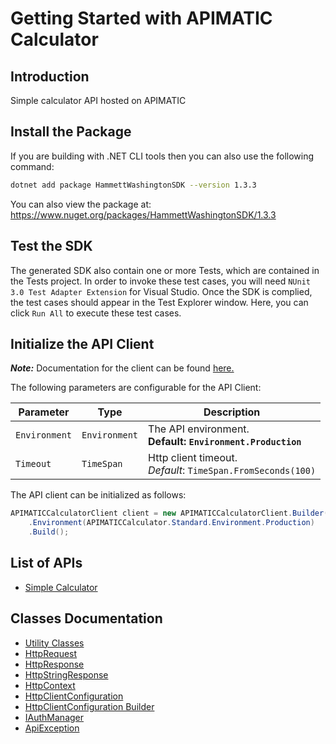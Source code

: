 
# Getting Started with APIMATIC Calculator

## Introduction

Simple calculator API hosted on APIMATIC

## Install the Package

If you are building with .NET CLI tools then you can also use the following command:

```bash
dotnet add package HammettWashingtonSDK --version 1.3.3
```

You can also view the package at:
https://www.nuget.org/packages/HammettWashingtonSDK/1.3.3

## Test the SDK

The generated SDK also contain one or more Tests, which are contained in the Tests project. In order to invoke these test cases, you will need `NUnit 3.0 Test Adapter Extension` for Visual Studio. Once the SDK is complied, the test cases should appear in the Test Explorer window. Here, you can click `Run All` to execute these test cases.

## Initialize the API Client

**_Note:_** Documentation for the client can be found [here.](https://www.github.com/ZahraN444/hammett-washington-dotnet-sdk/tree/1.3.3/doc/client.md)

The following parameters are configurable for the API Client:

| Parameter | Type | Description |
|  --- | --- | --- |
| `Environment` | `Environment` | The API environment. <br> **Default: `Environment.Production`** |
| `Timeout` | `TimeSpan` | Http client timeout.<br>*Default*: `TimeSpan.FromSeconds(100)` |

The API client can be initialized as follows:

```csharp
APIMATICCalculatorClient client = new APIMATICCalculatorClient.Builder()
    .Environment(APIMATICCalculator.Standard.Environment.Production)
    .Build();
```

## List of APIs

* [Simple Calculator](https://www.github.com/ZahraN444/hammett-washington-dotnet-sdk/tree/1.3.3/doc/controllers/simple-calculator.md)

## Classes Documentation

* [Utility Classes](https://www.github.com/ZahraN444/hammett-washington-dotnet-sdk/tree/1.3.3/doc/utility-classes.md)
* [HttpRequest](https://www.github.com/ZahraN444/hammett-washington-dotnet-sdk/tree/1.3.3/doc/http-request.md)
* [HttpResponse](https://www.github.com/ZahraN444/hammett-washington-dotnet-sdk/tree/1.3.3/doc/http-response.md)
* [HttpStringResponse](https://www.github.com/ZahraN444/hammett-washington-dotnet-sdk/tree/1.3.3/doc/http-string-response.md)
* [HttpContext](https://www.github.com/ZahraN444/hammett-washington-dotnet-sdk/tree/1.3.3/doc/http-context.md)
* [HttpClientConfiguration](https://www.github.com/ZahraN444/hammett-washington-dotnet-sdk/tree/1.3.3/doc/http-client-configuration.md)
* [HttpClientConfiguration Builder](https://www.github.com/ZahraN444/hammett-washington-dotnet-sdk/tree/1.3.3/doc/http-client-configuration-builder.md)
* [IAuthManager](https://www.github.com/ZahraN444/hammett-washington-dotnet-sdk/tree/1.3.3/doc/i-auth-manager.md)
* [ApiException](https://www.github.com/ZahraN444/hammett-washington-dotnet-sdk/tree/1.3.3/doc/api-exception.md)

